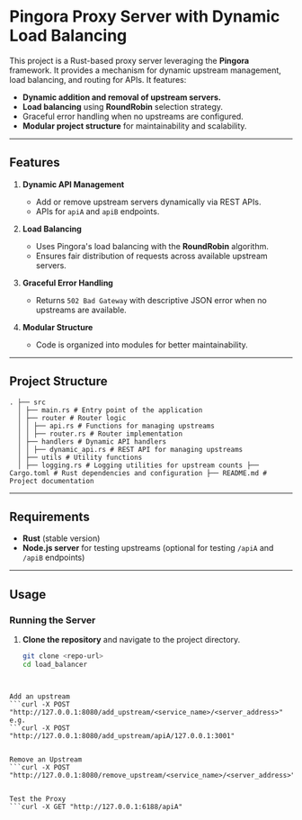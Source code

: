 # **Pingora Proxy Server with Dynamic Load Balancing**

This project is a Rust-based proxy server leveraging the **Pingora** framework. It provides a mechanism for dynamic upstream management, load balancing, and routing for APIs. It features:

- **Dynamic addition and removal of upstream servers.**
- **Load balancing** using **RoundRobin** selection strategy.
- Graceful error handling when no upstreams are configured.
- **Modular project structure** for maintainability and scalability.

---

## **Features**

1. **Dynamic API Management**  
   - Add or remove upstream servers dynamically via REST APIs.
   - APIs for `apiA` and `apiB` endpoints.

2. **Load Balancing**  
   - Uses Pingora's load balancing with the **RoundRobin** algorithm.
   - Ensures fair distribution of requests across available upstream servers.

3. **Graceful Error Handling**  
   - Returns `502 Bad Gateway` with descriptive JSON error when no upstreams are available.

4. **Modular Structure**  
   - Code is organized into modules for better maintainability.

---

## **Project Structure**
```
. ├── src 
  │ ├── main.rs # Entry point of the application 
  │ ├── router # Router logic 
  │ │ ├── api.rs # Functions for managing upstreams 
  │ │ ├── router.rs # Router implementation 
  │ ├── handlers # Dynamic API handlers 
  │ │ ├── dynamic_api.rs # REST API for managing upstreams 
  │ ├── utils # Utility functions 
  │ ├── logging.rs # Logging utilities for upstream counts ├── Cargo.toml # Rust dependencies and configuration ├── README.md # Project documentation
```



---

## **Requirements**

- **Rust** (stable version)
- **Node.js server** for testing upstreams (optional for testing `/apiA` and `/apiB` endpoints)

---

## **Usage**

### **Running the Server**

1. **Clone the repository** and navigate to the project directory.
   ```bash
   git clone <repo-url>
   cd load_balancer

```cargo run


Add an upstream 
```curl -X POST "http://127.0.0.1:8080/add_upstream/<service_name>/<server_address>"
e.g.
```curl -X POST "http://127.0.0.1:8080/add_upstream/apiA/127.0.0.1:3001"


Remove an Upstream
```curl -X POST "http://127.0.0.1:8080/remove_upstream/<service_name>/<server_address>"


Test the Proxy
```curl -X GET "http://127.0.0.1:6188/apiA"